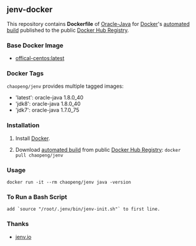 ## jenv-docker

This repository contains **Dockerfile** of [Oracle-Java](https://www.java.com/) for [Docker](https://www.docker.com/)'s [automated build](https://registry.hub.docker.com/u/dockerfile/java/) published to the public [Docker Hub Registry](https://registry.hub.docker.com/).


### Base Docker Image

* [offical-centos:latest](https://registry.hub.docker.com/_/centos/)

### Docker Tags

`chaopeng/jenv` provides multiple tagged images:

* 'latest': oracle-java 1.8.0_40
* 'jdk8': oracle-java 1.8.0_40
* 'jdk7': oracle-java 1.7.0_75

### Installation

1. Install [Docker](https://www.docker.com/).

2. Download [automated build](https://registry.hub.docker.com/u/chaopeng/chaopeng/jenv/) from public [Docker Hub Registry](https://registry.hub.docker.com/): `docker pull chaopeng/jenv`



### Usage

    docker run -it --rm chaopeng/jenv java -version
    
### To Run a Bash Script

    add `source "/root/.jenv/bin/jenv-init.sh"` to first line.
    
### Thanks

* [jenv.io](http://jenv.io/)

